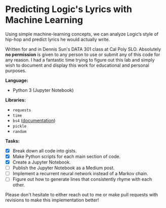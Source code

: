 # Predicting Logic's Lyrics with Machine Learning
Using simple machine-learning concepts, we can analyze Logic’s style of hip-hop and predict lyrics he would actually write.
  
Written for and in Dennis Sun's DATA 301 class at Cal Poly SLO. Absolutely **no permission** is given to any person to use or submit any of this code for any reason. I had a fantastic time trying to figure out this lab and simply wish to document and display this work for educational and personal purposes.
  
**Language:**
  + Python 3 (Jupyter Notebook)
  
**Libraries:**
  + `requests`
  + `time`
  + `bs4` ([documentation](https://www.crummy.com/software/BeautifulSoup/bs4/doc))
  + `pickle`
  + `random`
  
**Tasks:**
  - [x] Break down all code into gists.
  - [x] Make Python scripts for each main section of code.
  - [x] Create a Jupyter Notebook. 
  - [ ] Publish the Jupyter Notebook as a Medium post.
  - [ ] Implement a recurrent neural network instead of a Markov chain.
  - [ ] Figure out how to generate lines that consistently rhyme with each other.
  
Please don't hesitate to either reach out to me or make pull requests with revisions to make this implementation better!
